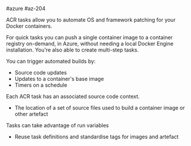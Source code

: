 #azure #az-204 

ACR tasks allow you to automate OS and framework patching for your Docker containers.

For quick tasks you can push a single container image to a container registry on-demand, in Azure, without needing a local Docker Engine installation.
You're also able to create multi-step tasks.

You can trigger automated builds by:
- Source code updates
- Updates to a container's base image
- Timers on a schedule

Each ACR task has an associated source code context.
- The location of a set of source files used to build a container image or other artefact

Tasks can take advantage of run variables
- Reuse task definitions and standardise tags for images and artefact
